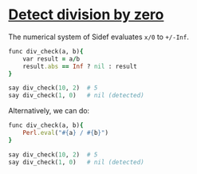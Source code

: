 [1]: https://rosettacode.org/wiki/Detect_division_by_zero

# [Detect division by zero][1]

The numerical system of Sidef evaluates `x/0` to `+/-Inf`.

```ruby
func div_check(a, b){
    var result = a/b
    result.abs == Inf ? nil : result
}

say div_check(10, 2)  # 5
say div_check(1, 0)   # nil (detected)
```

Alternatively, we can do:

```ruby
func div_check(a, b){
    Perl.eval("#{a} / #{b}")
}

say div_check(10, 2)  # 5
say div_check(1, 0)   # nil (detected)
```

